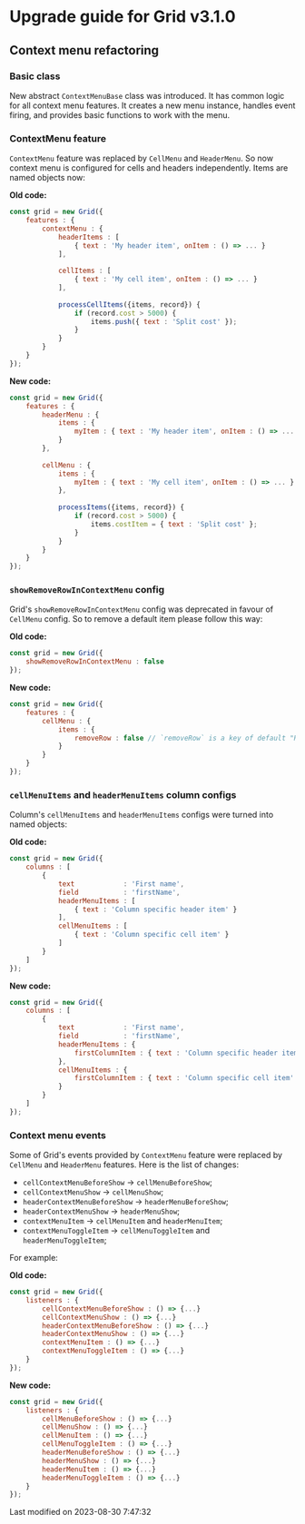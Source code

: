 # Upgrade guide for Grid v3.1.0

## Context menu refactoring

### Basic class

New abstract `ContextMenuBase` class was introduced. It has common logic for all context menu features.
It creates a new menu instance, handles event firing, and provides basic functions to work with the menu.

### ContextMenu feature

`ContextMenu` feature was replaced by `CellMenu` and `HeaderMenu`. So now context menu is configured for cells and
headers independently. Items are named objects now:

**Old code:**

```javascript
const grid = new Grid({
    features : {
        contextMenu : {
            headerItems : [
                { text : 'My header item', onItem : () => ... }
            ],
            
            cellItems : [
                { text : 'My cell item', onItem : () => ... }
            ],
            
            processCellItems({items, record}) {
                if (record.cost > 5000) {
                    items.push({ text : 'Split cost' });
                }
            }
        }
    }
});
```

**New code:**

```javascript
const grid = new Grid({
    features : {
        headerMenu : {
            items : {
                myItem : { text : 'My header item', onItem : () => ... }
            }
        },
    
        cellMenu : {
            items : {
                myItem : { text : 'My cell item', onItem : () => ... }
            },
    
            processItems({items, record}) {
                if (record.cost > 5000) {
                    items.costItem = { text : 'Split cost' };
                }
            }
        }
    }
});
```

### `showRemoveRowInContextMenu` config

Grid's `showRemoveRowInContextMenu` config was deprecated in favour of `CellMenu` config. So to remove a default item
please follow this way:

**Old code:**

```javascript
const grid = new Grid({
    showRemoveRowInContextMenu : false
});
```

**New code:**

```javascript
const grid = new Grid({
    features : {
        cellMenu : {
            items : {
                removeRow : false // `removeRow` is a key of default "Remove row" item
            }
        }
    }
});
```

### `cellMenuItems` and `headerMenuItems` column configs

Column's `cellMenuItems` and `headerMenuItems` configs were turned into named objects:

**Old code:**

```javascript
const grid = new Grid({
    columns : [
        {
            text            : 'First name',
            field           : 'firstName',
            headerMenuItems : [
                { text : 'Column specific header item' }
            ],
            cellMenuItems : [
                { text : 'Column specific cell item' }
            ]
        }
    ]
});
```

**New code:**

```javascript
const grid = new Grid({
    columns : [
        {
            text            : 'First name',
            field           : 'firstName',
            headerMenuItems : {
                firstColumnItem : { text : 'Column specific header item' }
            },
            cellMenuItems : {
                firstColumnItem : { text : 'Column specific cell item' }
            }
        }
    ]
});
```

### Context menu events

Some of Grid's events provided by `ContextMenu` feature were replaced by `CellMenu` and `HeaderMenu` features. Here is 
the list of changes:

- `cellContextMenuBeforeShow` -> `cellMenuBeforeShow`;
- `cellContextMenuShow` -> `cellMenuShow`;
- `headerContextMenuBeforeShow` -> `headerMenuBeforeShow`;
- `headerContextMenuShow` -> `headerMenuShow`;
- `contextMenuItem` -> `cellMenuItem` and `headerMenuItem`;
- `contextMenuToggleItem` -> `cellMenuToggleItem` and `headerMenuToggleItem`;

For example:

**Old code:**

```javascript
const grid = new Grid({
    listeners : {
        cellContextMenuBeforeShow : () => {...}
        cellContextMenuShow : () => {...}
        headerContextMenuBeforeShow : () => {...}
        headerContextMenuShow : () => {...}
        contextMenuItem : () => {...}
        contextMenuToggleItem : () => {...}
    }
});
```

**New code:**

```javascript
const grid = new Grid({
    listeners : {
        cellMenuBeforeShow : () => {...}
        cellMenuShow : () => {...}
        cellMenuItem : () => {...}
        cellMenuToggleItem : () => {...}
        headerMenuBeforeShow : () => {...}
        headerMenuShow : () => {...}
        headerMenuItem : () => {...}
        headerMenuToggleItem : () => {...}
    }
});
```


<p class="last-modified">Last modified on 2023-08-30 7:47:32</p>